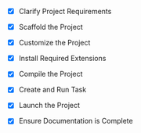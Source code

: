 <!-- HBDI Assessment Application Development Checklist -->

- [x] Clarify Project Requirements
	<!-- React SPA for HBDI assessment with 3 screens, browser cache storage, AWS Amplify deployment -->

- [x] Scaffold the Project
	<!-- Created Vite React project structure -->

- [x] Customize the Project
	<!-- Implemented HBDI assessment screens and data structure -->

- [x] Install Required Extensions
	<!-- No specific extensions required -->

- [x] Compile the Project
	<!-- Dependencies installed and project compiles successfully -->

- [x] Create and Run Task
	<!-- Development server configured and running -->

- [x] Launch the Project
	<!-- Application running on http://localhost:5173 -->

- [x] Ensure Documentation is Complete
	<!-- README updated with comprehensive documentation -->